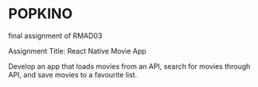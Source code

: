 # POPKINO

final assignment of RMAD03

Assignment Title: React Native Movie App

Develop an app that loads movies from an API, search for movies through API, and save movies to a favourite list.

